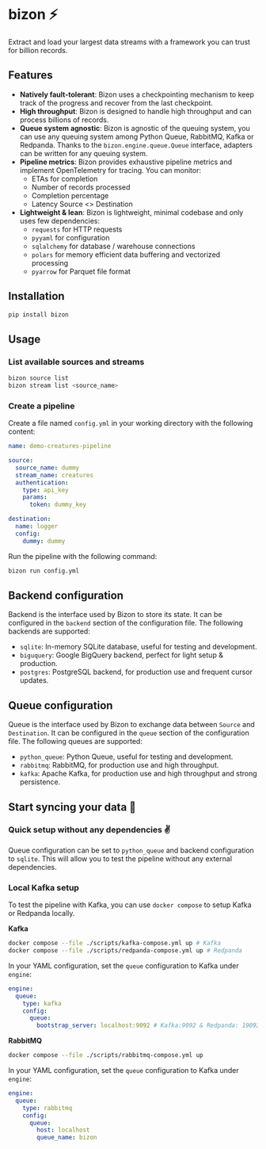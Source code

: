 # bizon ⚡️
Extract and load your largest data streams with a framework you can trust for billion records.

## Features
- **Natively fault-tolerant**: Bizon uses a checkpointing mechanism to keep track of the progress and recover from the last checkpoint.
- **High throughput**: Bizon is designed to handle high throughput and can process billions of records.
- **Queue system agnostic**: Bizon is agnostic of the queuing system, you can use any queuing system among Python Queue, RabbitMQ, Kafka or Redpanda. Thanks to the `bizon.engine.queue.Queue` interface, adapters can be written for any queuing system.
- **Pipeline metrics**: Bizon provides exhaustive pipeline metrics and implement OpenTelemetry for tracing. You can monitor:
    - ETAs for completion
    - Number of records processed
    - Completion percentage
    - Latency Source <> Destination
- **Lightweight & lean**: Bizon is lightweight, minimal codebase and only uses few dependencies:
    - `requests` for HTTP requests
    - `pyyaml` for configuration
    - `sqlalchemy` for database / warehouse connections
    - `polars` for memory efficient data buffering and vectorized processing
    - `pyarrow` for Parquet file format

## Installation
```bash
pip install bizon
```

## Usage

### List available sources and streams
```bash
bizon source list
bizon stream list <source_name>
```

### Create a pipeline

Create a file named `config.yml` in your working directory with the following content:

```yaml
name: demo-creatures-pipeline

source:
  source_name: dummy
  stream_name: creatures
  authentication:
    type: api_key
    params:
      token: dummy_key

destination:
  name: logger
  config:
    dummy: dummy
```

Run the pipeline with the following command:

```bash
bizon run config.yml
```
## Backend configuration

Backend is the interface used by Bizon to store its state. It can be configured in the `backend` section of the configuration file. The following backends are supported:
- `sqlite`: In-memory SQLite database, useful for testing and development.
- `biguquery`: Google BigQuery backend, perfect for light setup & production.
- `postgres`: PostgreSQL backend, for production use and frequent cursor updates.

## Queue configuration

Queue is the interface used by Bizon to exchange data between `Source` and `Destination`. It can be configured in the `queue` section of the configuration file. The following queues are supported:
- `python_queue`: Python Queue, useful for testing and development.
- `rabbitmq`: RabbitMQ, for production use and high throughput.
- `kafka`: Apache Kafka, for production use and high throughput and strong persistence.

## Start syncing your data 🚀

### Quick setup without any dependencies ✌️

Queue configuration can be set to `python_queue` and backend configuration to `sqlite`.
This will allow you to test the pipeline without any external dependencies.


### Local Kafka setup

To test the pipeline with Kafka, you can use `docker compose` to setup Kafka or Redpanda locally.

**Kafka**
```bash
docker compose --file ./scripts/kafka-compose.yml up # Kafka
docker compose --file ./scripts/redpanda-compose.yml up # Redpanda
```

In your YAML configuration, set the `queue` configuration to Kafka under `engine`:
```yaml
engine:
  queue:
    type: kafka
    config:
      queue:
        bootstrap_server: localhost:9092 # Kafka:9092 & Redpanda: 19092
```

**RabbitMQ**
```bash
docker compose --file ./scripts/rabbitmq-compose.yml up
```

In your YAML configuration, set the `queue` configuration to Kafka under `engine`:

```yaml
engine:
  queue:
    type: rabbitmq
    config:
      queue:
        host: localhost
        queue_name: bizon
```
